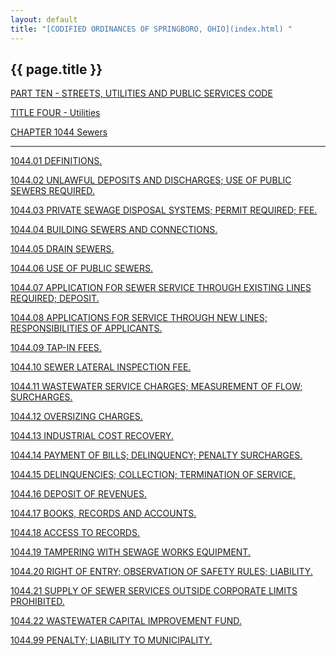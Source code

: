 ```yaml
---
layout: default 
title: "[CODIFIED ORDINANCES OF SPRINGBORO, OHIO](index.html) "
---
```


{{ page.title }}
----------------

[PART TEN - STREETS, UTILITIES AND PUBLIC SERVICES CODE](407fa412.html)

[TITLE FOUR - Utilities](4295a412.html)

[CHAPTER 1044 Sewers](43e1a412.html)

---

[1044.01 DEFINITIONS.](4402a412.html)

[1044.02 UNLAWFUL DEPOSITS AND DISCHARGES; USE OF PUBLIC SEWERS
REQUIRED.](443da412.html)

[1044.03 PRIVATE SEWAGE DISPOSAL SYSTEMS; PERMIT REQUIRED;
FEE.](4446a412.html)

[1044.04 BUILDING SEWERS AND CONNECTIONS.](4458a412.html)

[1044.05 DRAIN SEWERS.](4473a412.html)

[1044.06 USE OF PUBLIC SEWERS.](4478a412.html)

[1044.07 APPLICATION FOR SEWER SERVICE THROUGH EXISTING LINES REQUIRED;
DEPOSIT.](44afa412.html)

[1044.08 APPLICATIONS FOR SERVICE THROUGH NEW LINES; RESPONSIBILITIES OF
APPLICANTS.](44b9a412.html)

[1044.09 TAP-IN FEES.](44bea412.html)

[1044.10 SEWER LATERAL INSPECTION FEE.](44c7a412.html)

[1044.11 WASTEWATER SERVICE CHARGES; MEASUREMENT OF FLOW;
SURCHARGES.](44cba412.html)

[1044.12 OVERSIZING CHARGES.](44efa412.html)

[1044.13 INDUSTRIAL COST RECOVERY.](44f7a412.html)

[1044.14 PAYMENT OF BILLS; DELINQUENCY; PENALTY
SURCHARGES.](4524a412.html)

[1044.15 DELINQUENCIES; COLLECTION; TERMINATION OF
SERVICE.](452ea412.html)

[1044.16 DEPOSIT OF REVENUES.](4531a412.html)

[1044.17 BOOKS, RECORDS AND ACCOUNTS.](4535a412.html)

[1044.18 ACCESS TO RECORDS.](4539a412.html)

[1044.19 TAMPERING WITH SEWAGE WORKS EQUIPMENT.](453ca412.html)

[1044.20 RIGHT OF ENTRY; OBSERVATION OF SAFETY RULES;
LIABILITY.](4540a412.html)

[1044.21 SUPPLY OF SEWER SERVICES OUTSIDE CORPORATE LIMITS
PROHIBITED.](4548a412.html)

[1044.22 WASTEWATER CAPITAL IMPROVEMENT FUND.](454ca412.html)

[1044.99 PENALTY; LIABILITY TO MUNICIPALITY.](4553a412.html)
